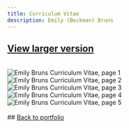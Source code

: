 ```yaml
---
title: Curriculum Vitae
description: Emily (Beckman) Bruns
---
```


## <a href="https://www.canva.com/design/DAFyGGzhjGs/W5ut61rtj2f-fwH438Ypnw/view?utm_content=DAFyGGzhjGs&utm_campaign=share_your_design&utm_medium=link&utm_source=shareyourdesignpanel#5">View larger version</a>
<br>
<img src="https://github.com/eb-bruns/eb-bruns.github.io/EmilyBruns_CV-1.pdf" alt="Emily Bruns Curriculum Vitae, page 1"/>
<img src="https://github.com/eb-bruns/eb-bruns.github.io/EmilyBruns_CV-2.pdf" alt="Emily Bruns Curriculum Vitae, page 2"/>
<img src="https://github.com/eb-bruns/eb-bruns.github.io/EmilyBruns_CV-3.pdf" alt="Emily Bruns Curriculum Vitae, page 3"/>
<img src="https://github.com/eb-bruns/eb-bruns.github.io/EmilyBruns_CV-4.pdf" alt="Emily Bruns Curriculum Vitae, page 4"/>
<img src="https://github.com/eb-bruns/eb-bruns.github.io/EmilyBruns_CV-5.pdf" alt="Emily Bruns Curriculum Vitae, page 5"/>
<br><br>
## <a href="https://eb-bruns.github.io">Back to portfolio</a>
